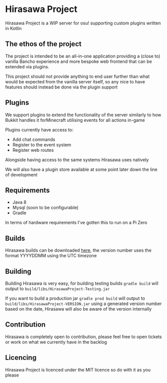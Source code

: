 # Hirasawa Project
Hirasawa Project is a WIP server for osu! supporting custom plugins written in Kotlin

## The ethos of the project
The project is intended to be an all-in-one application providing a (close to) vanilla Bancho experience and more 
bespoke web frontend that can be extended via plugins.

This project should not provide anything to end user further than what would be expected from the vanilla server itself,
so any nice to have features should instead be done via the plugin support

## Plugins
We support plugins to extend the functionality of the server similarly to how Bukkit handles it forMinecraft utilising 
events for all actions in-game

Plugins currently have access to:
* Add chat commands
* Register to the event system
* Register web routes

Alongside having access to the same systems Hirasawa uses natively

We will also have a plugin store available at some point later down the line of development

## Requirements
* Java 8
* Mysql (soon to be configurable)
* Gradle

In terms of hardware requirements I've gotten this to run on a Pi Zero

## Builds
Hirasawa builds can be downloaded [here](https://github.com/cg0/Hirasawa-Project/releases), the version number uses the
format YYYYDDMM using the UTC timezone

## Building
Building Hirasawa is very easy, for building testing builds `gradle build` will output to 
`build/libs/HirasawaProject-Testing.jar`

If you want to build a production jar `gradle prod build` will output to `build/libs/HirasawaProject-VERSION.jar` using
a generated version number based on the date, Hirasawa will also be aware of the version internally

## Contribution
Hirasawa is completely open to contribution, please feel free to open tickets or work on what we currently have in the
backlog

## Licencing
Hirasawa Project is licenced under the MIT licence so do with it as you please